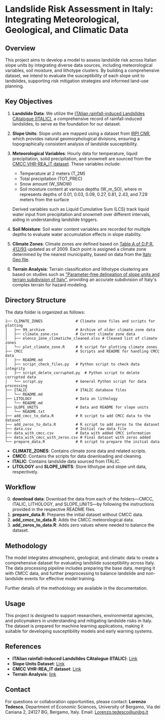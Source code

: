 # Landslide Risk Assessment in Italy: Integrating Meteorological, Geological, and Climatic Data

## Overview
This project aims to develop a model to assess landslide risk across Italian slope units by integrating diverse data sources, including meteorological variables, soil moisture, and lithotype clusters. By building a comprehensive dataset, we intend to evaluate the susceptibility of each slope unit to landslides, supporting risk mitigation strategies and informed land-use planning.

## Key Objectives
1. **Landslide Data**: We utilize the [ITAlian rainfall-induced LandslIdes CAtalogue (ITALIC)](https://zenodo.org/records/8009366), a comprehensive record of rainfall-induced landslides, to serve as the foundation for our dataset.
2. **Slope Units**: Slope units are mapped using a dataset from [IRPI CNR](https://geomorphology.irpi.cnr.it/tools/slope-units), which provides natural geomorphological divisions, ensuring a topographically consistent analysis of landslide susceptibility.
3. **Meteorological Variables**: Hourly data for temperature, liquid precipitation, solid precipitation, and snowmelt are sourced from the [CMCC VHR-REA_IT dataset](https://www.mdpi.com/2306-5729/6/8/88). These variables include:
   - Temperature at 2 meters (T_2M)
   - Total precipitation (TOT_PREC)
   - Snow amount (W_SNOW)
   - Soil moisture content at various depths (W_m_SO), where *m* represents depths of 0.01, 0.03, 0.09, 0.27, 0.81, 2.43, and 7.29 meters from the surface

   Derived variables such as Liquid Cumulative Sum (LCS) track liquid water input from precipitation and snowmelt over different intervals, aiding in understanding landslide triggers.
4. **Soil Moisture**: Soil water content variables are recorded for multiple depths to evaluate water accumulation effects in slope stability.
5. **Climate Zones**: Climate zones are defined based on [Table A of D.P.R. 412/93](https://www.certifico.com/impianti/documenti-impianti/337-documenti-impianti-riservati/7099-zone-climatiche-tabella-a-aggiornata-d-p-r-412-1993) updated as of 2009. Each point is assigned a climate zone determined by the nearest municipality, based on data from the [Italy Geo file](https://github.com/MatteoHenryChinaski/Comuni-Italiani-2018-Sql-Json-excel/blob/master/italy_geo.xlsx).
6. **Terrain Analysis**: Terrain classification and lithotype clustering are based on studies such as ["Parameter-free delineation of slope units and terrain subdivision of Italy"](https://www.sciencedirect.com/science/article/pii/S0169555X20300969), providing an accurate subdivision of Italy's complex terrain for hazard modeling.

## Directory Structure
The data folder is organized as follows:
```
├── CLIMATE_ZONES               # Climate zone files and scripts for plotting
│   ├── 99_archive              # Archive of older climate zone data
│   ├── climate_zone.csv        # Current climate zone data
│   ├── elenco_zone_climatiche_cleaned.xlsx # Cleaned list of climate zones
│   └── plot_climate_zone.R     # R script for plotting climate zones
├── CMCC                        # Scripts and README for handling CMCC data
│   ├── README.md
│   ├── script_check_files.py   # Python script to check data integrity
│   ├── script_delete_corrupted.py  # Python script to delete corrupted data
│   └── script.py               # General Python script for data processing
├── ITALIC                      # ITALIC database files
│   └── README.md
├── LITOLOGY                    # Data on lithology
│   └── README.md
├── SLOPE_UNITS                 # Data and README for slope units
│   └── README.txt
├── add_cmcc_to_data.R          # R script to add CMCC data to the dataset
├── add_zeros_to_data.R         # R script to add zeros to the dataset
├── data.csv                    # Initial raw data file
├── data_with_cmcc.csv          # Data with added CMCC information
├── data_with_cmcc_with_zeros.csv # Final dataset with zeros added
└── prepare_data.R              # R script to prepare the initial data

```
- **CLIMATE_ZONES**: Contains climate zone data and related scripts.
- **CMCC**: Contains the scripts for data downloading and cleaning.
- **ITALIC**: Contains landslide data sourced from ITALIC.
- **LITOLOGY** and **SLOPE_UNITS**: Store lithotype and slope unit data, respectively.

## Workflow
0. **download data**: Download the data from each of the folders—CMCC, ITALIC, LITHOLOGY, and SLOPE_UNITS—by following the instructions provided in the respective README files.  
1. **prepare_data.R**: Prepares the initial dataset without CMCC data.
2. **add_cmcc_to_data.R**: Adds the CMCC meteorological data.
3. **add_zeros_to_data.R**: Adds zero values where needed to balance the dataset.


## Methodology
The model integrates atmospheric, geological, and climatic data to create a comprehensive dataset for evaluating landslide susceptibility across Italy. The data processing pipeline includes preparing the base data, merging it with CMCC data, and further preprocessing to balance landslide and non-landslide events for effective model training.

Further details of the methodology are available in the documentation.

## Usage
This project is designed to support researchers, environmental agencies, and policymakers in understanding and mitigating landslide risks in Italy. The dataset is prepared for machine learning applications, making it suitable for developing susceptibility models and early warning systems.

## References
- **ITAlian rainfall-induced LandslIdes CAtalogue (ITALIC)**: [Link](https://zenodo.org/records/8009366)
- **Slope Units Dataset**: [Link](https://geomorphology.irpi.cnr.it/tools/slope-units)
- **CMCC VHR-REA_IT dataset**: [Link](https://www.mdpi.com/2306-5729/6/8/88)
- **Terrain Analysis**: [link](https://www.sciencedirect.com/science/article/pii/S0169555X20300969)

## Contact
For questions or collaboration opportunities, please contact:
**Lorenzo Tedesco**, Department of Economic Sciences, University of Bergamo, Via dei Caniana 2, 24127 BG, Bergamo, Italy.
Email: Lorenzo.tedesco@unibg.it


